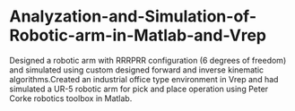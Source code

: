 # Analyzation-and-Simulation-of-Robotic-arm-in-Matlab-and-Vrep
Designed a robotic arm with RRRPRR configuration (6 degrees of freedom) and simulated using custom designed forward and inverse kinematic algorithms.Created an industrial office type environment in Vrep and had simulated a UR-5 robotic arm for pick and place operation using Peter Corke robotics toolbox in Matlab.
